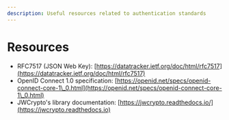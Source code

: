 ```yaml
---
description: Useful resources related to authentication standards
---
```


# Resources

* RFC7517 (JSON Web Key): [https://datatracker.ietf.org/doc/html/rfc7517](https://datatracker.ietf.org/doc/html/rfc7517)
* OpenID Connect 1.0 specification: [https://openid.net/specs/openid-connect-core-1\_0.html](https://openid.net/specs/openid-connect-core-1\_0.html)
* JWCrypto's library documentation: [https://jwcrypto.readthedocs.io/](https://jwcrypto.readthedocs.io)
